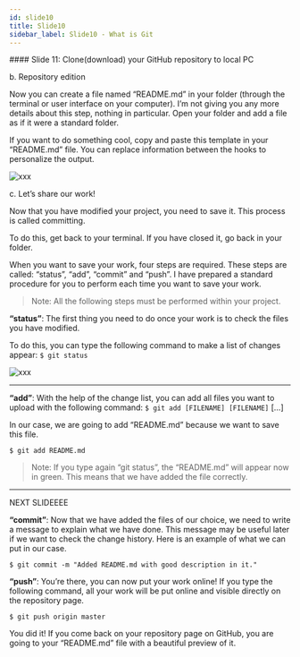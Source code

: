 ```yaml
---
id: slide10
title: Slide10
sidebar_label: Slide10 - What is Git
---
```


﻿#### Slide 11: Clone(download) your GitHub repository to local PC

b. Repository edition

Now you can create a file named “README.md” in your folder (through the terminal or user interface on your computer). I’m not giving you any more details about this step, nothing in particular. Open your folder and add a file as if it were a standard folder.

If you want to do something cool, copy and paste this template in your “README.md” file. You can replace information between the hooks to personalize the output.





![xxx](https://raw.githubusercontent.com/ChickenKyiv/awesome-git-article/blob/master/img/b-10-github-changes-readme-added.png)


c. Let’s share our work!

Now that you have modified your project, you need to save it. This process is called committing.

To do this, get back to your terminal. If you have closed it, go back in your folder.

When you want to save your work, four steps are required. These steps are called: “status”, “add”, “commit” and “push”. I have prepared a standard procedure for you to perform each time you want to save your work.


> Note: All the following steps must be performed within your project.


**“status”**: The first thing you need to do once your work is to check the files you have modified.

To do this, you can type the following command to make a list of changes appear:
`$ git status`




![xxx](https://raw.githubusercontent.com/ChickenKyiv/awesome-git-article/blob/master/img/b-09-git-status.png)

<!-- “git status” output in our project -->

---

**“add”**: With the help of the change list, you can add all files you want to upload with the following command:
`$ git add [FILENAME] [FILENAME]` [...]

In our case, we are going to add “README.md” because we want to save this file.

`$ git add README.md`

> Note: If you type again “git status”, the “README.md” will appear now in green. This means that we have added the file correctly.

---


NEXT SLIDEEEE

**“commit”**: Now that we have added the files of our choice, we need to write a message to explain what we have done. This message may be useful later if we want to check the change history. Here is an example of what we can put in our case.

`$ git commit -m "Added README.md with good description in it."`

**“push”**: You’re there, you can now put your work online! If you type the following command, all your work will be put online and visible directly on the repository page.

`$ git push origin master`

You did it! If you come back on your repository page on GitHub, you are going to your “README.md” file with a beautiful preview of it.
